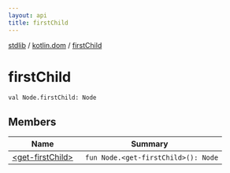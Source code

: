 ```yaml
---
layout: api
title: firstChild
---
```

[stdlib](../../index.html) / [kotlin.dom](../index.html) / [firstChild](index.html)

# firstChild

```
val Node.firstChild: Node
```
## Members
| Name | Summary |
|------|---------|
|[&lt;get-firstChild&gt;](_get-firstChild_.html)|&nbsp;&nbsp;`fun Node.<get-firstChild>(): Node`<br>|
